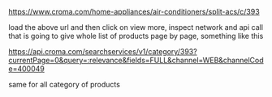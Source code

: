 https://www.croma.com/home-appliances/air-conditioners/split-acs/c/393

load the above url and then click on view more, inspect network and api call that is going to give whole list of products page by page, something like this

https://api.croma.com/searchservices/v1/category/393?currentPage=0&query=:relevance&fields=FULL&channel=WEB&channelCode=400049

same for all category of products
